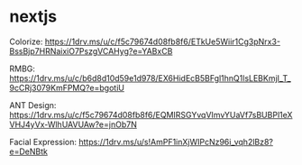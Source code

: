 # nextjs

Colorize: https://1drv.ms/u/c/f5c79674d08fb8f6/ETkUe5Wiir1Cg3pNrx3-BssBjp7HRNaixiO7PszgVCAHyg?e=YABxCB

RMBG: 
https://1drv.ms/u/c/b6d8d10d59e1d978/EX6HidEcB5BFgl1hnQ1lsLEBKmjI_T_9cCRj3079KmFPMQ?e=bgotiU

ANT Design:
https://1drv.ms/u/c/f5c79674d08fb8f6/EQMIRSGYvqVImvYUaVf7sBUBPl1eXVHJ4yVx-WlhUAVUAw?e=jnOb7N

Facial Expression:
https://1drv.ms/u/s!AmPF1inXjWIPcNz96i_vqh2lBz8?e=DeNBtk
